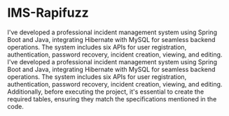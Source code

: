 # IMS-Rapifuzz
I've developed a professional incident management system using Spring Boot and Java, integrating Hibernate with MySQL for seamless backend operations. The system includes six APIs for user registration, authentication, password recovery, incident creation, viewing, and editing.
I've developed a professional incident management system using Spring Boot and Java, integrating Hibernate with MySQL for seamless backend operations. The system includes six APIs for user registration, authentication, password recovery, incident creation, viewing, and editing. Additionally, before executing the project, it's essential to create the required tables, ensuring they match the specifications mentioned in the code.
